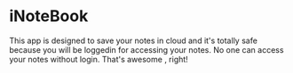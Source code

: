 # iNoteBook
This app is designed to save your notes in cloud and it's totally safe because you will be loggedin for accessing your notes. No one can access your notes without login. That's awesome , right!
